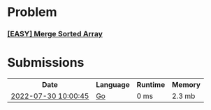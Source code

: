 <h1>Problem</h1>
<h3><a href="https://leetcode.com/problems/merge-sorted-array/description/">[EASY] Merge Sorted Array</a></h3>

<h1>Submissions</h1>
<table>
<tr>
<th>Date</th> <th>Language</th> <th>Runtime</th> <th>Memory</th>
</tr>
<tr>
<td> <a href="https://leetcode.com/submissions/detail/760467724/"> 2022-07-30 10:00:45 </a> </td>
<td> <a href="./0088.%20Merge%20Sorted%20Array.go"> Go </a> </td>
<td> 0 ms </td>
<td> 2.3 mb </td>
</tr>
</table>
